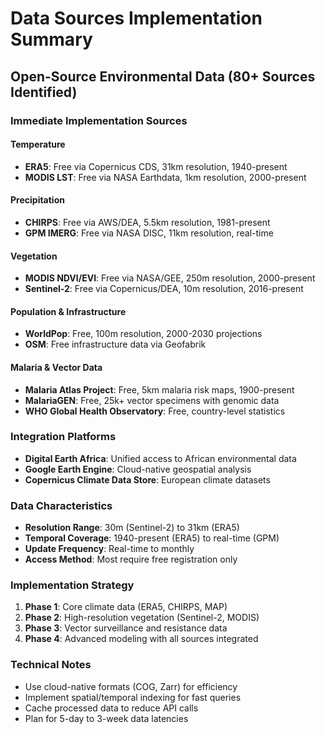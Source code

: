 # Data Sources Implementation Summary

## Open-Source Environmental Data (80+ Sources Identified)

### Immediate Implementation Sources

#### Temperature
- **ERA5**: Free via Copernicus CDS, 31km resolution, 1940-present
- **MODIS LST**: Free via NASA Earthdata, 1km resolution, 2000-present

#### Precipitation
- **CHIRPS**: Free via AWS/DEA, 5.5km resolution, 1981-present
- **GPM IMERG**: Free via NASA DISC, 11km resolution, real-time

#### Vegetation
- **MODIS NDVI/EVI**: Free via NASA/GEE, 250m resolution, 2000-present
- **Sentinel-2**: Free via Copernicus/DEA, 10m resolution, 2016-present

#### Population & Infrastructure
- **WorldPop**: Free, 100m resolution, 2000-2030 projections
- **OSM**: Free infrastructure data via Geofabrik

#### Malaria & Vector Data
- **Malaria Atlas Project**: Free, 5km malaria risk maps, 1900-present
- **MalariaGEN**: Free, 25k+ vector specimens with genomic data
- **WHO Global Health Observatory**: Free, country-level statistics

### Integration Platforms
- **Digital Earth Africa**: Unified access to African environmental data
- **Google Earth Engine**: Cloud-native geospatial analysis
- **Copernicus Climate Data Store**: European climate datasets

### Data Characteristics
- **Resolution Range**: 30m (Sentinel-2) to 31km (ERA5)
- **Temporal Coverage**: 1940-present (ERA5) to real-time (GPM)
- **Update Frequency**: Real-time to monthly
- **Access Method**: Most require free registration only

### Implementation Strategy
1. **Phase 1**: Core climate data (ERA5, CHIRPS, MAP)
2. **Phase 2**: High-resolution vegetation (Sentinel-2, MODIS)
3. **Phase 3**: Vector surveillance and resistance data
4. **Phase 4**: Advanced modeling with all sources integrated

### Technical Notes
- Use cloud-native formats (COG, Zarr) for efficiency
- Implement spatial/temporal indexing for fast queries
- Cache processed data to reduce API calls
- Plan for 5-day to 3-week data latencies
